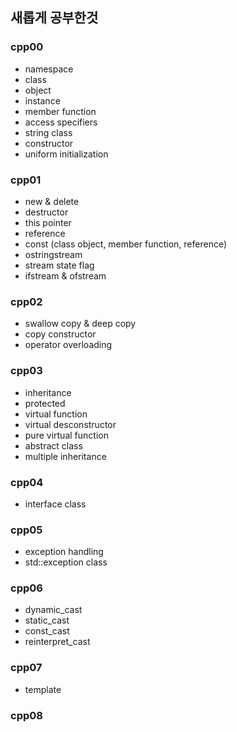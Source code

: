 ## 새롭게 공부한것
### cpp00
- namespace
- class
- object
- instance
- member function
- access specifiers
- string class
- constructor
- uniform initialization
### cpp01
- new & delete
- destructor
- this pointer
- reference
- const (class object, member function, reference)
- ostringstream
- stream state flag
- ifstream & ofstream
### cpp02
- swallow copy & deep copy
- copy constructor
- operator overloading
### cpp03
- inheritance
- protected
- virtual function
- virtual desconstructor
- pure virtual function
- abstract class
- multiple inheritance
### cpp04
- interface class
### cpp05
- exception handling
- std::exception class
### cpp06
- dynamic_cast
- static_cast
- const_cast
- reinterpret_cast
### cpp07
- template
### cpp08
